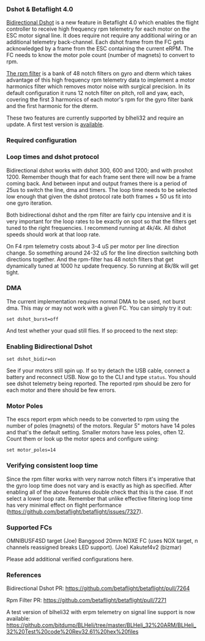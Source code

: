 ### Dshot & Betaflight 4.0

[Bidirectional Dshot](https://github.com/betaflight/betaflight/pull/7264) is a new feature in Betaflight 4.0 which enables the flight controller to receive high frequency rpm telemetry for each motor on the ESC motor signal line. It does require not require any additional wiring or an additional telemetry back-channel. Each dshot frame from the FC gets acknowledged by a frame from the ESC containing the current eRPM. The FC needs to know the motor pole count (number of magnets) to convert to rpm.

[The rpm filter](https://github.com/betaflight/betaflight/pull/7271) is a bank of 48 notch filters on gyro and dterm which takes advantage of this high frequency rpm telemetry data to implement a motor harmonics filter which removes motor noise with surgical precision. In its default configuration it runs 12 notch filter on pitch, roll and yaw, each, covering the first 3 harmonics of each motor's rpm for the gyro filter bank and the first harmonic for the dterm.

These two features are currently supported by blheli32 and require an update. A first test version is [available](https://github.com/bitdump/BLHeli/tree/master/BLHeli_32%20ARM/BLHeli_32%20Test%20code%20Rev32.61%20hex%20files).

### Required configuration

### Loop times and dshot protocol

Bidirectional dshot works with dshot 300, 600 and 1200; and with proshot 1200. Remember though that for each frame sent there will now be a frame coming back. And between input and output frames there is a period of 25us to switch the line, dma and timers. The loop time needs to be selected low enough that given the dshot protocol rate both frames + 50 us fit into one gyro iteration.

Both bidirectional dshot and the rpm filter are fairly cpu intensive and it is very important for the loop rates to be exactly on spot so that the filters get tuned to the right frequencies. I recommend running at 4k/4k. All dshot speeds should work at that loop rate.

On F4 rpm telemetry costs about 3-4 uS per motor per line direction change. So something around 24-32 uS for the line direction switching both directions together. And the rpm-filter has 48 notch filters that get dynamically tuned at 1000 hz update frequency. So running at 8k/8k will get tight.

### DMA

The current implementation requires normal DMA to be used, not burst dma. This may or may not work with a given FC. You can simply try it out:

``set dshot_burst=off``

And test whether your quad still flies. If so proceed to the next step:

### Enabling Bidirectional Dshot

``set dshot_bidir=on``

See if your motors still spin up. If so try detach the USB cable, connect a battery and reconnect USB. Now go to the CLI and type ``status``. You should see dshot telemetry being reported. The reported rpm should be zero for each motor and there should be few errors.

### Motor Poles

The escs report erpm which needs to be converted to rpm using the number of poles (magnets) of the motors. Regular 5" motors have 14 poles and that's the default setting. Smaller motors have less poles, often 12. Count them or look up the motor specs and configure using:

``set motor_poles=14``

### Verifying consistent loop time

Since the rpm filter works with very narrow notch filters it's imperative that the gyro loop time does not vary and is exactly as high as specified. After enabling all of the above features double check that this is the case. If not select a lower loop rate. Remember that unlike effective filtering loop time has very minimal effect on flight performance (https://github.com/betaflight/betaflight/issues/7327).

### Supported FCs

OMNIBUSF4SD target (Joe)
Banggood 20mm NOXE FC (uses NOX target, n channels reassigned breaks LED support). (Joe)
Kakutef4v2 (bizmar)

Please add additional verified configurations here.


### References

Bidirectional Dshot PR: https://github.com/betaflight/betaflight/pull/7264

Rpm Filter PR: https://github.com/betaflight/betaflight/pull/7271

A test version of blheli32 with erpm telemetry on signal line support is now available:
https://github.com/bitdump/BLHeli/tree/master/BLHeli_32%20ARM/BLHeli_32%20Test%20code%20Rev32.61%20hex%20files